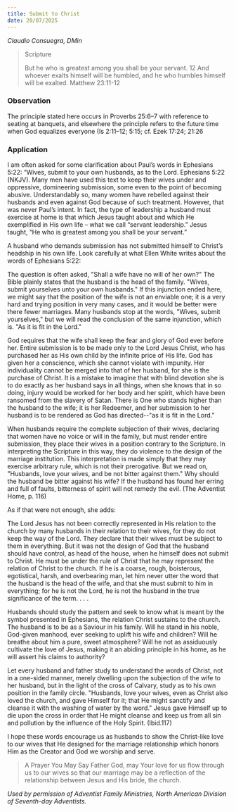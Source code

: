```yaml
---
title: Submit to Christ
date: 20/07/2025
---
```


_Claudio Consuegra, DMin_

> <p>Scripture</p>
> But he who is greatest among you shall be your servant. 12 And whoever exalts himself will be humbled, and he who humbles himself will be exalted. Matthew 23:11-12

### Observation

The principle stated here occurs in Proverbs 25:6–7 with reference to seating at banquets, and elsewhere the principle refers to the future time when God equalizes everyone (Is 2:11–12; 5:15; cf. Ezek 17:24; 21:26

### Application

I am often asked for some clarification about Paul’s words in Ephesians 5:22: “Wives, submit to your own husbands, as to the Lord. Ephesians 5:22 (NKJV). Many men have used this text to keep their wives under and oppressive, domineering submission, some even to the point of becoming abusive. Understandably so, many women have rebelled against their husbands and even against God because of such treatment. However, that was never Paul’s intent. In fact, the type of leadership a husband must exercise at home is that which Jesus taught about and which He exemplified in His own life – what we call “servant leadership.” Jesus taught, “He who is greatest among you shall be your servant.”

A husband who demands submission has not submitted himself to Christ’s headship in his own life. Look carefully at what Ellen White writes about the words of Ephesians 5:22:

The question is often asked, "Shall a wife have no will of her own?" The Bible plainly states that the husband is the head of the family. "Wives, submit yourselves unto your own husbands." If this injunction ended here, we might say that the position of the wife is not an enviable one; it is a very hard and trying position in very many cases, and it would be better were there fewer marriages. Many husbands stop at the words, "Wives, submit yourselves," but we will read the conclusion of the same injunction, which is. "As it is fit in the Lord."

God requires that the wife shall keep the fear and glory of God ever before her. Entire submission is to be made only to the Lord Jesus Christ, who has purchased her as His own child by the infinite price of His life. God has given her a conscience, which she cannot violate with impunity. Her individuality cannot be merged into that of her husband, for she is the purchase of Christ. It is a mistake to imagine that with blind devotion she is to do exactly as her husband says in all things, when she knows that in so doing, injury would be worked for her body and her spirit, which have been ransomed from the slavery of Satan. There is One who stands higher than the husband to the wife; it is her Redeemer, and her submission to her husband is to be rendered as God has directed--"as it is fit in the Lord."

When husbands require the complete subjection of their wives, declaring that women have no voice or will in the family, but must render entire submission, they place their wives in a position contrary to the Scripture. In interpreting the Scripture in this way, they do violence to the design of the marriage institution. This interpretation is made simply that they may exercise arbitrary rule, which is not their prerogative. But we read on, "Husbands, love your wives, and be not bitter against them." Why should the husband be bitter against his wife? If the husband has found her erring and full of faults, bitterness of spirit will not remedy the evil. (The Adventist Home, p. 116)

As if that were not enough, she adds:

The Lord Jesus has not been correctly represented in His relation to the church by many husbands in their relation to their wives, for they do not keep the way of the Lord. They declare that their wives must be subject to them in everything. But it was not the design of God that the husband should have control, as head of the house, when he himself does not submit to Christ. He must be under the rule of Christ that he may represent the relation of Christ to the church. If he is a coarse, rough, boisterous, egotistical, harsh, and overbearing man, let him never utter the word that the husband is the head of the wife, and that she must submit to him in everything; for he is not the Lord, he is not the husband in the true significance of the term. . . .

Husbands should study the pattern and seek to know what is meant by the symbol presented in Ephesians, the relation Christ sustains to the church. The husband is to be as a Saviour in his family. Will he stand in his noble, God-given manhood, ever seeking to uplift his wife and children? Will he breathe about him a pure, sweet atmosphere? Will he not as assiduously cultivate the love of Jesus, making it an abiding principle in his home, as he will assert his claims to authority?

Let every husband and father study to understand the words of Christ, not in a one-sided manner, merely dwelling upon the subjection of the wife to her husband, but in the light of the cross of Calvary, study as to his own position in the family circle. "Husbands, love your wives, even as Christ also loved the church, and gave Himself for it; that He might sanctify and cleanse it with the washing of water by the word." Jesus gave Himself up to die upon the cross in order that He might cleanse and keep us from all sin and pollution by the influence of the Holy Spirit. (Ibid.117)

I hope these words encourage us as husbands to show the Christ-like love to our wives that He designed for the marriage relationship which honors Him as the Creator and God we worship and serve.

> <callout>A Prayer You May Say</callout>
> Father God, may Your love for us flow through us to our wives so that our marriage may be a reflection of the relationship between Jesus and His bride, the church.

_Used by permission of Adventist Family Ministries, North American Division of Seventh-day Adventists._